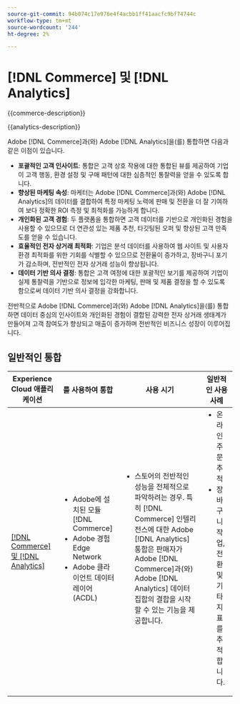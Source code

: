 ```yaml
---
source-git-commit: 94b074c17e976e4f4acbb1ff41aacfc9bf74744c
workflow-type: tm+mt
source-wordcount: '244'
ht-degree: 2%

---
```



# [!DNL Commerce] 및 [!DNL Analytics]

{{commerce-description}}

{{analytics-description}}

Adobe [!DNL Commerce]과(와) Adobe [!DNL Analytics]을(를) 통합하면 다음과 같은 이점이 있습니다.

+ **포괄적인 고객 인사이트**: 통합은 고객 상호 작용에 대한 통합된 뷰를 제공하여 기업이 고객 행동, 환경 설정 및 구매 패턴에 대한 심층적인 통찰력을 얻을 수 있도록 합니다.
+ **향상된 마케팅 속성**: 마케터는 Adobe [!DNL Commerce]과(와) Adobe [!DNL Analytics]의 데이터를 결합하여 특정 마케팅 노력에 판매 및 전환을 더 잘 기여하여 보다 정확한 ROI 측정 및 최적화를 가능하게 합니다.
+ **개인화된 고객 경험**: 두 플랫폼을 통합하면 고객 데이터를 기반으로 개인화된 경험을 사용할 수 있으므로 더 연관성 있는 제품 추천, 타깃팅된 오퍼 및 향상된 고객 만족도를 얻을 수 있습니다.
+ **효율적인 전자 상거래 최적화**: 기업은 분석 데이터를 사용하여 웹 사이트 및 사용자 환경 최적화를 위한 기회를 식별할 수 있으므로 전환율이 증가하고, 장바구니 포기가 감소하며, 전반적인 전자 상거래 성능이 향상됩니다.
+ **데이터 기반 의사 결정**: 통합은 고객 여정에 대한 포괄적인 보기를 제공하여 기업이 실제 통찰력을 기반으로 정보에 입각한 마케팅, 판매 및 제품 결정을 할 수 있도록 함으로써 데이터 기반 의사 결정을 강화합니다.

전반적으로 Adobe [!DNL Commerce]과(와) Adobe [!DNL Analytics]을(를) 통합하면 데이터 중심의 인사이트와 개인화된 경험이 결합된 강력한 전자 상거래 생태계가 만들어져 고객 참여도가 향상되고 매출이 증가하며 전반적인 비즈니스 성장이 이루어집니다.

## 일반적인 통합

<table>
    <thead>
        <tr>
            <th>Experience Cloud 애플리케이션</th>
            <th>를 사용하여 통합</th>
            <th>사용 시기</th>
            <th>일반적인 사용 사례</th>
        </tr>
    </thead>
    <tbody>
        <tr>
            <td>
                <a href="../../integrations/tutorials/analytics-commerce/analytics-commerce.md" target="_blank" rel="noreferrer">[!DNL Commerce] 및 [!DNL Analytics]</a>
            </td>
            <td>
                <ul style="margin-top: 0;">
                    <li>Adobe에 설치된 모듈 [!DNL Commerce]</li>
                    <li>Adobe 경험 Edge Network</li>
                    <li>Adobe 클라이언트 데이터 레이어(ACDL)</li>
                </ul>
            </td>
            <td>
                <ul style="margin-top: 0;">
                    <li>스토어의 전반적인 성능을 전체적으로 파악하려는 경우. 특히 [!DNL Commerce] 인텔리전스에 대한 Adobe [!DNL Analytics] 통합은 판매자가 Adobe [!DNL Commerce]과(와) Adobe [!DNL Analytics] 데이터 집합의 결합을 시작할 수 있는 기능을 제공합니다.</li>
                </ul>
            </td>
            <td>
                <ul style="margin-top: 0;">
                    <li>온라인 주문 추적</li>
                    <li>장바구니 작업, 전환 및 기타 지표를 추적합니다.</li>
                </ul>
            </td>
        </tr>        
    </tbody>
</table>
